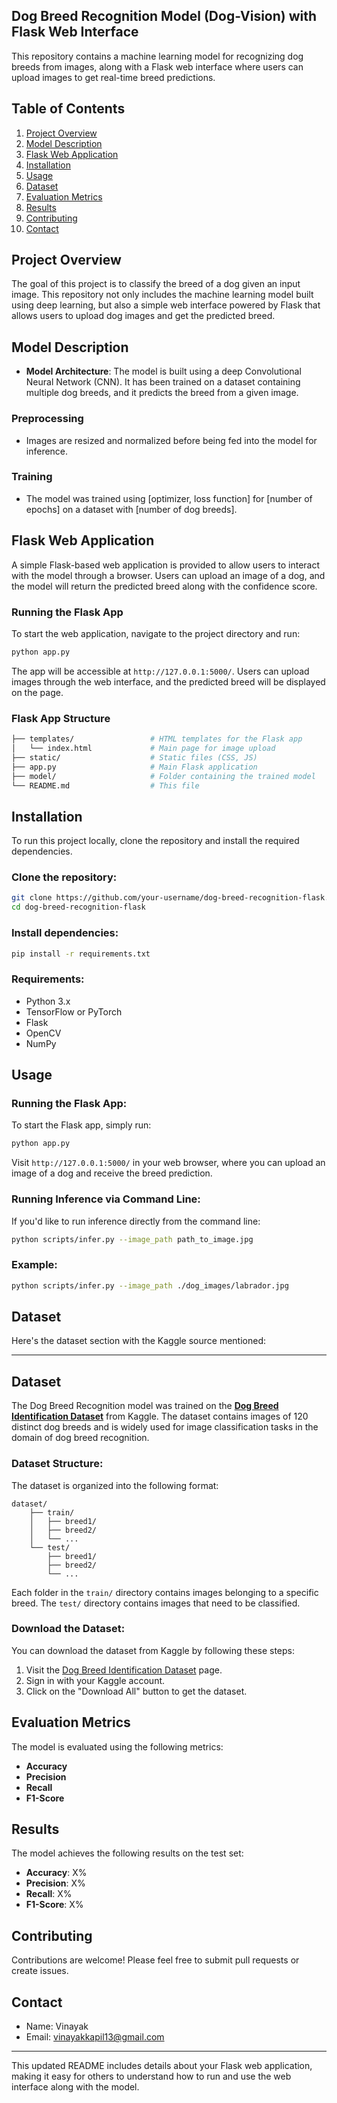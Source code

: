 ## Dog Breed Recognition Model (Dog-Vision) with Flask Web Interface

This repository contains a machine learning model for recognizing dog breeds from images, along with a Flask web interface where users can upload images to get real-time breed predictions.

## Table of Contents
1. [Project Overview](#project-overview)
2. [Model Description](#model-description)
3. [Flask Web Application](#flask-web-application)
4. [Installation](#installation)
5. [Usage](#usage)
6. [Dataset](#dataset)
7. [Evaluation Metrics](#evaluation-metrics)
8. [Results](#results)
9. [Contributing](#contributing)
10. [Contact](#contact)

## Project Overview

The goal of this project is to classify the breed of a dog given an input image. This repository not only includes the machine learning model built using deep learning, but also a simple web interface powered by Flask that allows users to upload dog images and get the predicted breed.

## Model Description

- **Model Architecture**: The model is built using a deep Convolutional Neural Network (CNN). It has been trained on a dataset containing multiple dog breeds, and it predicts the breed from a given image.
  
### Preprocessing
- Images are resized and normalized before being fed into the model for inference.
  
### Training
- The model was trained using [optimizer, loss function] for [number of epochs] on a dataset with [number of dog breeds].

## Flask Web Application

A simple Flask-based web application is provided to allow users to interact with the model through a browser. Users can upload an image of a dog, and the model will return the predicted breed along with the confidence score.

### Running the Flask App

To start the web application, navigate to the project directory and run:

```bash
python app.py
```

The app will be accessible at `http://127.0.0.1:5000/`. Users can upload images through the web interface, and the predicted breed will be displayed on the page.

### Flask App Structure

```bash
├── templates/                 # HTML templates for the Flask app
│   └── index.html             # Main page for image upload
├── static/                    # Static files (CSS, JS)
├── app.py                     # Main Flask application
├── model/                     # Folder containing the trained model
└── README.md                  # This file
```

## Installation

To run this project locally, clone the repository and install the required dependencies.

### Clone the repository:
```bash
git clone https://github.com/your-username/dog-breed-recognition-flask.git
cd dog-breed-recognition-flask
```

### Install dependencies:
```bash
pip install -r requirements.txt
```

### Requirements:
- Python 3.x
- TensorFlow or PyTorch
- Flask
- OpenCV
- NumPy

## Usage

### Running the Flask App:
To start the Flask app, simply run:
```bash
python app.py
```
Visit `http://127.0.0.1:5000/` in your web browser, where you can upload an image of a dog and receive the breed prediction.

### Running Inference via Command Line:
If you'd like to run inference directly from the command line:
```bash
python scripts/infer.py --image_path path_to_image.jpg
```

### Example:
```bash
python scripts/infer.py --image_path ./dog_images/labrador.jpg
```

## Dataset

Here's the dataset section with the Kaggle source mentioned:

---

## Dataset

The Dog Breed Recognition model was trained on the **[Dog Breed Identification Dataset](https://www.kaggle.com/c/dog-breed-identification)** from Kaggle. The dataset contains images of 120 distinct dog breeds and is widely used for image classification tasks in the domain of dog breed recognition.

### Dataset Structure:
The dataset is organized into the following format:

```
dataset/
    ├── train/
    │   ├── breed1/
    │   ├── breed2/
    │   └── ...
    └── test/
        ├── breed1/
        ├── breed2/
        └── ...
```

Each folder in the `train/` directory contains images belonging to a specific breed. The `test/` directory contains images that need to be classified.

### Download the Dataset:
You can download the dataset from Kaggle by following these steps:
1. Visit the [Dog Breed Identification Dataset](https://www.kaggle.com/c/dog-breed-identification) page.
2. Sign in with your Kaggle account.
3. Click on the "Download All" button to get the dataset.



## Evaluation Metrics

The model is evaluated using the following metrics:
- **Accuracy**
- **Precision**
- **Recall**
- **F1-Score**

## Results

The model achieves the following results on the test set:
- **Accuracy**: X%
- **Precision**: X%
- **Recall**: X%
- **F1-Score**: X%

## Contributing

Contributions are welcome! Please feel free to submit pull requests or create issues.



## Contact

- Name: Vinayak
- Email: vinayakkapil13@gmail.com

---

This updated README includes details about your Flask web application, making it easy for others to understand how to run and use the web interface along with the model.
